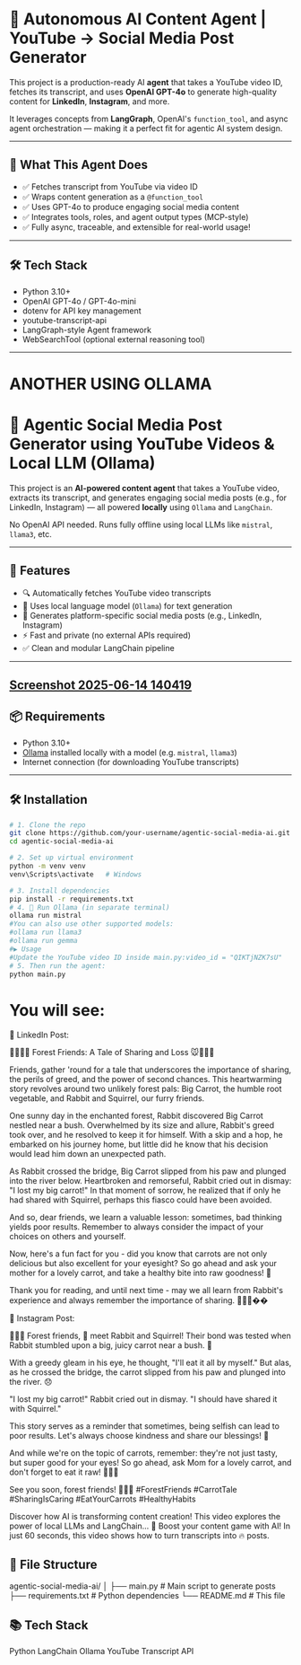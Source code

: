 # 🤖 Autonomous AI Content Agent | YouTube → Social Media Post Generator

This project is a production-ready AI **agent** that takes a YouTube video ID, fetches its transcript, and uses **OpenAI GPT-4o** to generate high-quality content for **LinkedIn**, **Instagram**, and more.

It leverages concepts from **LangGraph**, OpenAI's `function_tool`, and async agent orchestration — making it a perfect fit for agentic AI system design.

---

## 🌟 What This Agent Does

- ✅ Fetches transcript from YouTube via video ID
- ✅ Wraps content generation as a `@function_tool`
- ✅ Uses GPT-4o to produce engaging social media content
- ✅ Integrates tools, roles, and agent output types (MCP-style)
- ✅ Fully async, traceable, and extensible for real-world usage!


---

## 🛠 Tech Stack

- Python 3.10+
- OpenAI GPT-4o / GPT-4o-mini
- dotenv for API key management
- youtube-transcript-api
- LangGraph-style Agent framework
- WebSearchTool (optional external reasoning tool)

---
# ANOTHER USING OLLAMA

# 🎯 Agentic Social Media Post Generator using YouTube Videos & Local LLM (Ollama)

This project is an **AI-powered content agent** that takes a YouTube video, extracts its transcript, and generates engaging social media posts (e.g., for LinkedIn, Instagram) — all powered **locally** using `Ollama` and `LangChain`.

No OpenAI API needed. Runs fully offline using local LLMs like `mistral`, `llama3`, etc.

---

## 🚀 Features

- 🔍 Automatically fetches YouTube video transcripts
- 🧠 Uses local language model (`Ollama`) for text generation
- 📣 Generates platform-specific social media posts (e.g., LinkedIn, Instagram)
- ⚡ Fast and private (no external APIs required)
- ✅ Clean and modular LangChain pipeline

---
[Screenshot 2025-06-14 140419](https://github.com/user-attachments/assets/e715299e-9e0f-4bee-8da2-2e18e0cfb373)
---
## 📦 Requirements

- Python 3.10+
- [Ollama](https://ollama.com/) installed locally with a model (e.g. `mistral`, `llama3`)
- Internet connection (for downloading YouTube transcripts)

---

## 🛠 Installation
```bash
# 1. Clone the repo
git clone https://github.com/your-username/agentic-social-media-ai.git
cd agentic-social-media-ai

# 2. Set up virtual environment
python -m venv venv
venv\Scripts\activate   # Windows

# 3. Install dependencies
pip install -r requirements.txt
# 4. 🧠 Run Ollama (in separate terminal)
ollama run mistral
#You can also use other supported models:
#ollama run llama3
#ollama run gemma
#▶️ Usage
#Update the YouTube video ID inside main.py:video_id = "QIKTjNZK7sU"
# 5. Then run the agent:
python main.py
```
# You will see:
>> 

📣 LinkedIn Post:

🌿🥕🐰🐭 Forest Friends: A Tale of Sharing and Loss 🐭🥕🐰🌿

Friends, gather 'round for a tale that underscores the importance of sharing, the perils of greed, and the power of second chances. This heartwarming story revolves around two unlikely forest pals: Big Carrot, the humble root vegetable, and Rabbit and Squirrel, our furry friends.

One sunny day in the enchanted forest, Rabbit discovered Big Carrot nestled near a bush. Overwhelmed by its size and allure, Rabbit's greed took over, and he resolved to keep it for himself. With a skip and a hop, he embarked on his journey home, but little did he know that his decision would lead him down an unexpected path.

As Rabbit crossed the bridge, Big Carrot slipped from his paw and plunged into the river below. Heartbroken and remorseful, Rabbit cried out in dismay: "I lost my big carrot!" In that moment of sorrow, he realized that if only he had shared with Squirrel, perhaps this fiasco could have been avoided.

And so, dear friends, we learn a valuable lesson: sometimes, bad thinking yields poor results. Remember to always consider the impact of your choices on others and yourself.

Now, here's a fun fact for you - did you know that carrots are not only delicious but also excellent for your eyesight? So go ahead and ask your mother for a lovely carrot, and take a healthy bite into raw goodness! 🥕

Thank you for reading, and until next time - may we all learn from Rabbit's experience and always remember the importance of sharing. 🐰🌿🐭��

📣 Instagram Post:

🌿🐰🌲 Forest friends, 👀 meet Rabbit and Squirrel! Their bond was tested when Rabbit stumbled upon a big, juicy carrot near a bush. 🥕

With a greedy gleam in his eye, he thought, "I'll eat it all by myself." But alas, as he crossed the bridge, the carrot slipped from his paw and plunged into the river. 😞

"I lost my big carrot!" Rabbit cried out in dismay. "I should have shared it with Squirrel."

This story serves as a reminder that sometimes, being selfish can lead to poor results. Let's always choose kindness and share our blessings! 💙

And while we're on the topic of carrots, remember: they're not just tasty, but super good for your eyes! So go ahead, ask Mom for a lovely carrot, and don't forget to eat it raw! 🥕🧑‍🍳

See you soon, forest friends! 🌲🐰💚 #ForestFriends #CarrotTale #SharingIsCaring #EatYourCarrots #HealthyHabits


Discover how AI is transforming content creation! This video explores the power of local LLMs and LangChain...
🤖 Boost your content game with AI! In just 60 seconds, this video shows how to turn transcripts into 🔥 posts.

## 📁 File Structure
agentic-social-media-ai/
│
├── main.py               # Main script to generate posts
├── requirements.txt      # Python dependencies
└── README.md             # This file
## 📚 Tech Stack
Python
LangChain
Ollama
YouTube Transcript API
